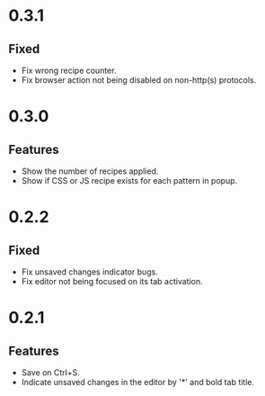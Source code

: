 # 0.3.1

## Fixed

- Fix wrong recipe counter.
- Fix browser action not being disabled on non-http(s) protocols.

# 0.3.0

## Features

- Show the number of recipes applied.
- Show if CSS or JS recipe exists for each pattern in popup.

# 0.2.2

## Fixed

- Fix unsaved changes indicator bugs.
- Fix editor not being focused on its tab activation.

# 0.2.1

## Features

- Save on Ctrl+S.
- Indicate unsaved changes in the editor by '*' and bold tab title.